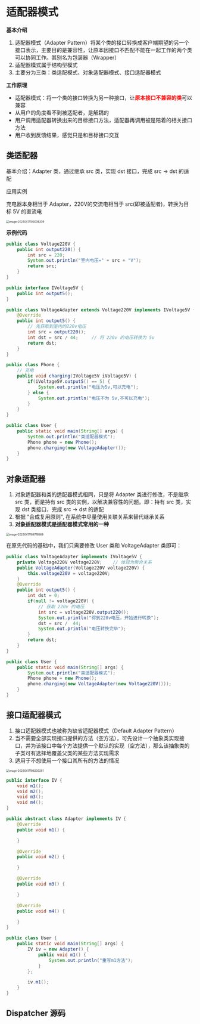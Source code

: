 # 适配器模式

**基本介绍**

1. 适配器模式（Adapter Pattern）将某个类的接口转换成客户端期望的另一个接口表示，主要目的是兼容性，让原本因接口不匹配不能在一起工作的两个类可以协同工作。其别名为包装器（Wrapper）
2. 适配器模式属于结构型模式
3. 主要分为三类：类适配模式、对象适配器模式、接口适配器模式

**工作原理**

- 适配器模式：将一个类的接口转换为另一种接口，让<strong style="color:red">原本接口不兼容的类</strong>可以兼容
- 从用户的角度看不到被适配者，是解耦的
- 用户调用适配器转换出来的目标接口方法，适配器再调用被是陪着的相关接口方法
- 用户收到反馈结果，感觉只是和目标接口交互

## 类适配器

基本介绍：Adapter 类，通过继承 src 类，实现 dst 接口，完成 src -> dst 的适配

应用实例

充电器本身相当于 Adapter，220V的交流电相当于 src(即被适配者)，转换为目标 5V 的直流电

<img src="https://theblogimage.oss-cn-fuzhou.aliyuncs.com/imagefortypora/image-20230417103006209.png" alt="image-20230417103006209" style="zoom:50%;" />

**示例代码**

```java
public class Voltage220V {
    public int output220() {
        int src = 220;
        System.out.println("室内电压=" + src + "V");
        return src;
    }
}
```

```java
public interface IVoltage5V {
    public int output5();
}
```

```java
public class VoltageAdapter extends Voltage220V implements IVoltage5V {
    @Override
    public int output5() {
        // 先获取到室内的220v电压
        int src = output220();
        int dst = src / 44;     // 将 220v 的电压转换为 5v
        return dst;
    }
}
```

```java
public class Phone {
    // 充电
    public void charging(IVoltage5V iVoltage5V) {
        if(iVoltage5V.output5() == 5) {
            System.out.println("电压为5v,可以充电");
        } else {
            System.out.println("电压不为 5v,不可以充电");
        }
    }
}
```

```java
public class User {
    public static void main(String[] args) {
        System.out.println("类适配器模式");
        Phone phone = new Phone();
        phone.charging(new VoltageAdapter());
    }
}
```



## 对象适配器

1. 对象适配器和类的适配器模式相同，只是将 Adapter 类进行修改，不是继承 src 类，而是持有 src 类的实例，以解决兼容性的问题。即：持有 src 类，实现 dst 类接口，完成 src -> dst 的适配
2. 根据 "合成复用原则", 在系统中尽量使用关联关系来替代继承关系
3. **对象适配器模式是适配器模式常用的一种**

<img src="../../../../AppData/Roaming/Typora/typora-user-images/image-20230417184718869.png" alt="image-20230417184718869" style="zoom:50%;" />

在原先代码的基础中，我们只需要修改 User 类和 VoltageAdapter 类即可：

```java
public class VoltageAdapter implements IVoltage5V {
    private Voltage220V voltage220V;    // 体现为聚合关系
    public VoltageAdapter(Voltage220V voltage220V) {
        this.voltage220V = voltage220V;
    }
    @Override
    public int output5() {
        int dst = 0;
        if(null != voltage220V) {
            // 获取 220v 的电压
            int src = voltage220V.output220();
            System.out.println("得到220v电压，开始进行转换");
            dst = src /  44;
            System.out.println("电压转换完毕");
        }
        return dst;
    }
}
```

```java
public class User {
    public static void main(String[] args) {
        System.out.println("类适配器模式");
        Phone phone = new Phone();
        phone.charging(new VoltageAdapter(new Voltage220V()));
    }
}
```



## 接口适配器模式

1. 接口适配器模式也被称为缺省适配器模式（Default Adapter Pattern）
2. 当不需要全部实现接口提供的方法（空方法），可先设计一个抽象类实现接口，并为该接口中每个方法提供一个默认的实现（空方法），那么该抽象类的子类可有选择地覆盖父类的某些方法实现需求
3. 适用于不想使用一个接口其所有的方法的情况

<img src="https://theblogimage.oss-cn-fuzhou.aliyuncs.com/imagefortypora/image-20230417194200281.png" alt="image-20230417194200281" style="zoom:50%;" />

```java
public interface IV {
    void m1();
    void m2();
    void m3();
    void m4();
}
```

```java
public abstract class Adapter implements IV {
    @Override
    public void m1() {

    }

    @Override
    public void m2() {

    }

    @Override
    public void m3() {

    }

    @Override
    public void m4() {

    }
}
```

```java
public class User {
    public static void main(String[] args) {
        IV iv = new Adapter() {
            public void m1() {
                System.out.println("重写m1方法");
            }
        };

        iv.m1();
    }
}
```



## Dispatcher 源码
